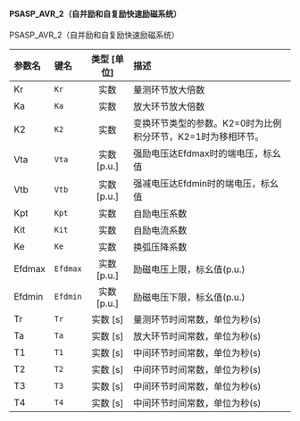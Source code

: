<!--
DO NOT EDIT THIS FILE DIRECTLY.
This file is generated by tools/comp-docs.js.
All changes will be overwritten by regeneration.
-->

<slot class="model-parameters">

#### PSASP\_AVR\_2（自并励和自复励快速励磁系统）

PSASP_AVR_2（自并励和自复励快速励磁系统）

| 参数名 | 键名 | 类型 [单位] | 描述 |
|:------ |:---- |:-----------:|:---- |
| Kr | `Kr` | 实数 | 量测环节放大倍数 |
| Ka | `Ka` | 实数 | 放大环节放大倍数 |
| K2 | `K2` | 实数 | 变换环节类型的参数。K2=0时为比例积分环节，K2=1时为移相环节。 |
| Vta | `Vta` | 实数 [p\.u\.] | 强励电压达Efdmax时的端电压，标幺值 |
| Vtb | `Vtb` | 实数 [p\.u\.] | 强减电压达Efdmin时的端电压，标幺值 |
| Kpt | `Kpt` | 实数 | 自励电压系数 |
| Kit | `Kit` | 实数 | 自励电流系数 |
| Ke | `Ke` | 实数 | 换弧压降系数 |
| Efdmax | `Efdmax` | 实数 [p\.u\.] | 励磁电压上限，标幺值(p.u.) |
| Efdmin | `Efdmin` | 实数 [p\.u\.] | 励磁电压下限，标幺值(p.u.) |
| Tr | `Tr` | 实数 [s] | 量测环节时间常数，单位为秒(s) |
| Ta | `Ta` | 实数 [s] | 放大环节时间常数，单位为秒(s) |
| T1 | `T1` | 实数 [s] | 中间环节时间常数，单位为秒(s) |
| T2 | `T2` | 实数 [s] | 中间环节时间常数，单位为秒(s) |
| T3 | `T3` | 实数 [s] | 中间环节时间常数，单位为秒(s) |
| T4 | `T4` | 实数 [s] | 中间环节时间常数，单位为秒(s) |


</slot>
